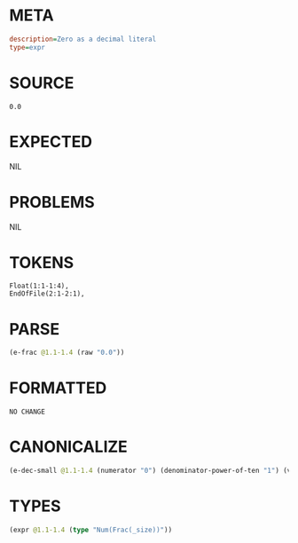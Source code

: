 # META
~~~ini
description=Zero as a decimal literal
type=expr
~~~
# SOURCE
~~~roc
0.0
~~~
# EXPECTED
NIL
# PROBLEMS
NIL
# TOKENS
~~~zig
Float(1:1-1:4),
EndOfFile(2:1-2:1),
~~~
# PARSE
~~~clojure
(e-frac @1.1-1.4 (raw "0.0"))
~~~
# FORMATTED
~~~roc
NO CHANGE
~~~
# CANONICALIZE
~~~clojure
(e-dec-small @1.1-1.4 (numerator "0") (denominator-power-of-ten "1") (value "0.0"))
~~~
# TYPES
~~~clojure
(expr @1.1-1.4 (type "Num(Frac(_size))"))
~~~
